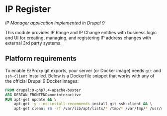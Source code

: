 # IP Register

_IP Manager application implemented in Drupal 9_

This module provides IP Range and IP Change entities with business logic and UI for creating, managing, and registering IP address changes with external 3rd party systems.

## Platform requirements

To enable EzProxy git exports, your server (or Docker image) needs `git` and `ssh-client` installed.
Below is a Dockerfile snippet that works with any of the official Drupal 9 Docker images:

```Dockerfile
FROM drupal:9-php7.4-apache-buster
ARG DEBIAN_FRONTEND=noninteractive
RUN apt-get update && \
    apt-get -y --no-install-recommends install git ssh-client && \
    apt-get clean; rm -rf /var/lib/apt/lists/* /tmp/* /var/tmp/* /usr/share/doc/*
```
